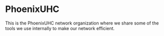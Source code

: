 # PhoenixUHC

This is the PhoenixUHC network organization where we share some of the tools we use internally to make our network efficient.
